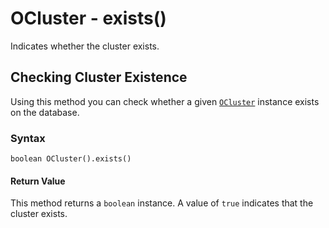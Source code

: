 
# OCluster - exists()

Indicates whether the cluster exists.

## Checking Cluster Existence

Using this method you can check whether a given [`OCluster`](../OCluster.md) instance exists on the database. 

### Syntax

```
boolean OCluster().exists()
```

#### Return Value

This method returns a `boolean` instance.  A value of `true` indicates that the cluster exists.
